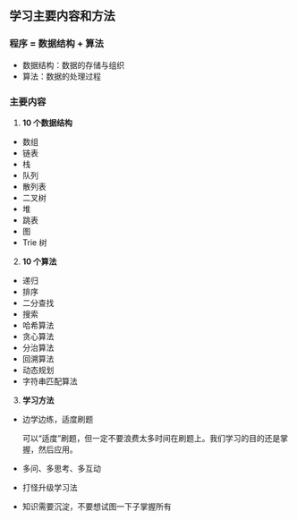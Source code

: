 ## 学习主要内容和方法

### 程序 = 数据结构 + 算法
- 数据结构：数据的存储与组织
- 算法：数据的处理过程

### 主要内容
1. **10 个数据结构**
- 数组
- 链表
- 栈
- 队列
- 散列表
- 二叉树
- 堆
- 跳表
- 图
- Trie 树

2. **10 个算法**
- 递归
- 排序
- 二分查找
- 搜索
- 哈希算法
- 贪心算法
- 分治算法
- 回溯算法
- 动态规划
- 字符串匹配算法

3. **学习方法**

- 边学边练，适度刷题

  可以“适度”刷题，但一定不要浪费太多时间在刷题上。我们学习的目的还是掌握，然后应用。

- 多问、多思考、多互动

- 打怪升级学习法

- 知识需要沉淀，不要想试图一下子掌握所有
